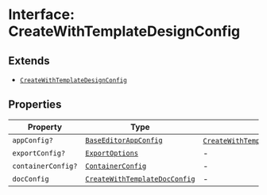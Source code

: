 # Interface: CreateWithTemplateDesignConfig

## Extends

- [`CreateWithTemplateDesignConfig`](../../../../editor/DesignConfig.types/interfaces/create-with-template-design-config.md)

## Properties

| Property | Type | Overrides | Inherited from |
| ------ | ------ | ------ | ------ |
| `appConfig?` | [`BaseEditorAppConfig`](../../../../editor/AppConfig.types/interfaces/Baseeditor-app-config.md) | [`CreateWithTemplateDesignConfig`](../../../../editor/DesignConfig.types/interfaces/create-with-template-design-config.md).`appConfig` | - |
| `exportConfig?` | [`ExportOptions`](../../../../ExportConfig.types/type-aliases/export-options.md) | - | [`CreateWithTemplateDesignConfig`](../../../../editor/DesignConfig.types/interfaces/create-with-template-design-config.md).`exportConfig` |
| `containerConfig?` | [`ContainerConfig`](../../../../ContainerConfig.types/type-aliases/container-config.md) | - | [`CreateWithTemplateDesignConfig`](../../../../editor/DesignConfig.types/interfaces/create-with-template-design-config.md).`containerConfig` |
| `docConfig` | [`CreateWithTemplateDocConfig`](../../../../editor/DocConfig.types/interfaces/create-with-template-doc-config.md) | - | [`CreateWithTemplateDesignConfig`](../../../../editor/DesignConfig.types/interfaces/create-with-template-design-config.md).`docConfig` |
